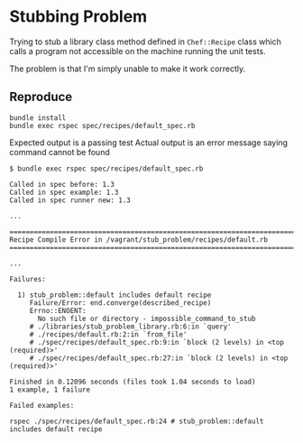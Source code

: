 # Stubbing Problem

Trying to stub a library class method defined in `Chef::Recipe` class
which calls a program not accessible on the machine running the unit
tests.

The problem is that I'm simply unable to make it work correctly.

## Reproduce

    bundle install
    bundle exec rspec spec/recipes/default_spec.rb

Expected output is a passing test
Actual output is an error message saying command cannot be found

```
$ bundle exec rspec spec/recipes/default_spec.rb

Called in spec before: 1.3
Called in spec example: 1.3
Called in spec runner new: 1.3

...

================================================================================
Recipe Compile Error in /vagrant/stub_problem/recipes/default.rb
================================================================================

...

Failures:

  1) stub_problem::default includes default recipe
     Failure/Error: end.converge(described_recipe)
     Errno::ENOENT:
       No such file or directory - impossible_command_to_stub
     # ./libraries/stub_problem_library.rb:6:in `query'
     # ./recipes/default.rb:2:in `from_file'
     # ./spec/recipes/default_spec.rb:9:in `block (2 levels) in <top (required)>'
     # ./spec/recipes/default_spec.rb:27:in `block (2 levels) in <top (required)>'

Finished in 0.12096 seconds (files took 1.04 seconds to load)
1 example, 1 failure

Failed examples:

rspec ./spec/recipes/default_spec.rb:24 # stub_problem::default includes default recipe
```